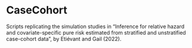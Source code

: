 # CaseCohort
Scripts replicating the simulation studies in “Inference for relative hazard and covariate-specific pure risk estimated from stratified and unstratified case-cohort data”, by Etiévant and Gail (2022).
